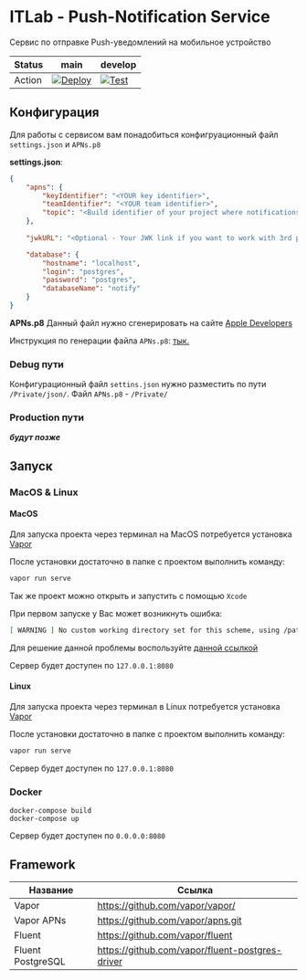 # ITLab - Push-Notification Service
Сервис по отправке Push-уведомлений на мобильное устройство

Status | main | develop 
--- | --- | ---
Action | [![Deploy](https://github.com/RTUITLab/ITLab-PushNotificationService/actions/workflows/build-main.yml/badge.svg?branch=main)](https://github.com/RTUITLab/ITLab-PushNotificationService/actions/workflows/build-main.yml) | [![Test](https://github.com/RTUITLab/ITLab-PushNotificationService/actions/workflows/build-develop.yml/badge.svg?branch=develop)](https://github.com/RTUITLab/ITLab-PushNotificationService/actions/workflows/build-develop.yml)

## Конфигурация
Для работы с сервисом вам понадобиться конфигруационный файл `settings.json` и `APNs.p8`

**settings.json**:
```json
{
    "apns": {
        "keyIdentifier": "<YOUR key identifier>",
        "teamIdentifier": "<YOUR team identifier>",
        "topic": "<Build identifier of your project where notifications are sent to>"
    },
    
    "jwkURL": "<Optional - Your JWK link if you want to work with 3rd party JWT>",

    "database": {
        "hostname": "localhost",
        "login": "postgres",
        "password": "postgres",
        "databaseName": "notify"
    }
}

```

**APNs.p8**
Данный файл нужно сгенерировать на сайте [Apple Developers](https://developer.apple.com/)

Инструкция по генерации файла `APNs.p8`: [тык.](https://developer.apple.com/documentation/usernotifications/setting_up_a_remote_notification_server/establishing_a_certificate-based_connection_to_apns)

### Debug пути
Конфигурационный файл `settins.json` нужно разместить по пути `/Private/json/`. Файл `APNs.p8` - `/Private/`

### Production пути
***будут позже***
###

## Запуск
### MacOS & Linux
#### MacOS
Для запуска проекта через терминал на MacOS потребуется установка [Vapor](https://docs.vapor.codes/4.0/install/macos/)

После установки достаточно в папке с проектом выполнить команду:
```bash
vapor run serve
```
Так же проект можно открыть и запустить с помощью `Xcode`

При первом запуске у Вас может возникнуть ошибка:
```bash
[ WARNING ] No custom working directory set for this scheme, using /path/to/DerivedData/project-abcdef/Build/
```

Для решение данной проблемы воспользуйте [данной ссылкой](https://docs.vapor.codes/4.0/xcode/#custom-working-directory)

Сервер будет доступен по `127.0.0.1:8080`


#### Linux
Для запуска проекта через терминал в Linux потребуется установка [Vapor](https://docs.vapor.codes/4.0/install/linux/)

После установки достаточно в папке с проектом выполнить команду:
```bash
vapor run serve
```
Сервер будет доступен по `127.0.0.1:8080`

### Docker

```docker
docker-compose build
docker-compose up
```
Сервер будет доступен по `0.0.0.0:8080`

## Framework
Название | Ссылка
--- | ---
Vapor | https://github.com/vapor/vapor/
Vapor APNs | https://github.com/vapor/apns.git
Fluent | https://github.com/vapor/fluent
Fluent PostgreSQL | https://github.com/vapor/fluent-postgres-driver
